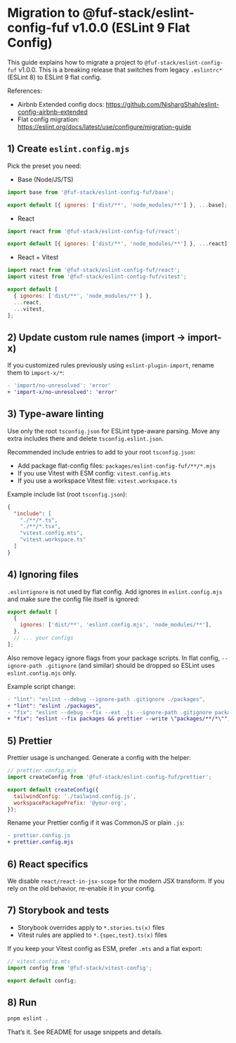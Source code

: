 # Migration to @fuf-stack/eslint-config-fuf v1.0.0 (ESLint 9 Flat Config)

This guide explains how to migrate a project to `@fuf-stack/eslint-config-fuf` v1.0.0. This is a breaking release that switches from legacy `.eslintrc*` (ESLint 8) to ESLint 9 flat config.

References:

- Airbnb Extended config docs: https://github.com/NishargShah/eslint-config-airbnb-extended
- Flat config migration: https://eslint.org/docs/latest/use/configure/migration-guide

## 1) Create `eslint.config.mjs`

Pick the preset you need:

- Base (Node/JS/TS)

```js
import base from '@fuf-stack/eslint-config-fuf/base';

export default [{ ignores: ['dist/**', 'node_modules/**'] }, ...base];
```

- React

```js
import react from '@fuf-stack/eslint-config-fuf/react';

export default [{ ignores: ['dist/**', 'node_modules/**'] }, ...react];
```

- React + Vitest

```js
import react from '@fuf-stack/eslint-config-fuf/react';
import vitest from '@fuf-stack/eslint-config-fuf/vitest';

export default [
  { ignores: ['dist/**', 'node_modules/**'] },
  ...react,
  ...vitest,
];
```

## 2) Update custom rule names (import → import-x)

If you customized rules previously using `eslint-plugin-import`, rename them to `import-x/*`:

```diff
- 'import/no-unresolved': 'error'
+ 'import-x/no-unresolved': 'error'
```

## 3) Type-aware linting

Use only the root `tsconfig.json` for ESLint type-aware parsing. Move any extra includes there and delete `tsconfig.eslint.json`.

Recommended include entries to add to your root `tsconfig.json`:

- Add package flat-config files: `packages/eslint-config-fuf/**/*.mjs`
- If you use Vitest with ESM config: `vitest.config.mts`
- If you use a workspace Vitest file: `vitest.workspace.ts`

Example include list (root `tsconfig.json`):

```json
{
  "include": [
    "./**/*.ts",
    "./**/*.tsx",
    "vitest.config.mts",
    "vitest.workspace.ts"
  ]
}
```

## 4) Ignoring files

`.eslintignore` is not used by flat config. Add ignores in `eslint.config.mjs` and make sure the config file itself is ignored:

```js
export default [
  {
    ignores: ['dist/**', 'eslint.config.mjs', 'node_modules/**'],
  },
  // ... your configs
];
```

Also remove legacy ignore flags from your package scripts. In flat config, `--ignore-path .gitignore` (and similar) should be dropped so ESLint uses `eslint.config.mjs` only.

Example script change:

```diff
- "lint": "eslint --debug --ignore-path .gitignore ./packages",
+ "lint": "eslint ./packages",
- "fix": "eslint --debug --fix --ext .js --ignore-path .gitignore packages || true && prettier --write \"packages/**/*\"",
+ "fix": "eslint --fix packages && prettier --write \"packages/**/*\"",
```

## 5) Prettier

Prettier usage is unchanged. Generate a config with the helper:

```js
// prettier.config.mjs
import createConfig from '@fuf-stack/eslint-config-fuf/prettier';

export default createConfig({
  tailwindConfig: './tailwind.config.js',
  workspacePackagePrefix: '@your-org',
});
```

Rename your Prettier config if it was CommonJS or plain `.js`:

```diff
- prettier.config.js
+ prettier.config.mjs
```

## 6) React specifics

We disable `react/react-in-jsx-scope` for the modern JSX transform. If you rely on the old behavior, re-enable it in your config.

## 7) Storybook and tests

- Storybook overrides apply to `*.stories.ts(x)` files
- Vitest rules are applied to `*.{spec,test}.ts(x)` files

If you keep your Vitest config as ESM, prefer `.mts` and a flat export:

```ts
// vitest.config.mts
import config from '@fuf-stack/vitest-config';

export default config;
```

## 8) Run

```bash
pnpm eslint .
```

That’s it. See README for usage snippets and details.
